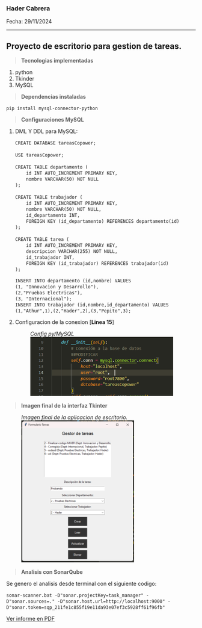 ### Hader Cabrera

Fecha: 29/11/2024

---

## Proyecto de escritorio para gestion de tareas.

>**Tecnologias implementadas**
1. python
2. Tkinder
3. MySQL

>**Dependencias instaladas**

```
pip install mysql-connector-python
```

> **Configuraciones MySQL**

1. DML Y DDL para MySQL:
    ```
    CREATE DATABASE tareasCopower;

    USE tareasCopower;

    CREATE TABLE departamento (
        id INT AUTO_INCREMENT PRIMARY KEY,
        nombre VARCHAR(50) NOT NULL
    );

    CREATE TABLE trabajador (
        id INT AUTO_INCREMENT PRIMARY KEY,
        nombre VARCHAR(50) NOT NULL,
        id_departamento INT,
        FOREIGN KEY (id_departamento) REFERENCES departamento(id)
    );

    CREATE TABLE tarea (
        id INT AUTO_INCREMENT PRIMARY KEY,
        descripcion VARCHAR(255) NOT NULL,
        id_trabajador INT,
        FOREIGN KEY (id_trabajador) REFERENCES trabajador(id)
    );

    ```
    ```
    INSERT INTO departamento (id,nombre) VALUES 
    (1, "Innovacion y Desarrollo"), 
    (2,"Pruebas Electricas"), 
    (3, "Internacional");
    INSERT INTO trabajador (id,nombre,id_departamento) VALUES 
    (1,"Athur",1),(2,"Hader",2),(3,"Pepito",3);
    ```
2. Configuracion de la conexion [**Linea 15**]
    <figure>
    <figcaption class= "center-text"><i>Config py/MySQL</i></figcaption>
    <img src="img/mysql_config.png" alt="diagrama de flujo del modo de operación MIXER" width="380">
    </figure>


> **Imagen final de la interfaz Tkinter**
<figure>
<figcaption class= "center-text"><i>Imagen final de la aplicacion de escritorio.</i></figcaption>
<img src="img/final_app.png" alt="diagrama de flujo del modo de operación MIXER" width="300">
</figure>

> **Analisis con SonarQube**

Se genero el analisis desde terminal con el siguiente codigo:
```
sonar-scanner.bat -D"sonar.projectKey=task_manager" -D"sonar.sources=." -D"sonar.host.url=http://localhost:9000" -D"sonar.token=sqp_211fe1c855f19e11da93e07ef3c5928ff61f96fb"
```
[Ver informe en PDF](/task_manager_SonarQube.pdf)
